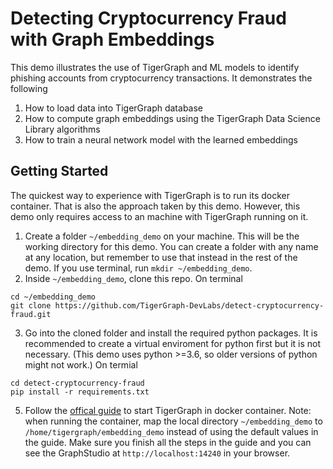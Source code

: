 # Detecting Cryptocurrency Fraud with Graph Embeddings

This demo illustrates the use of TigerGraph and ML models to identify phishing accounts from cryptocurrency transactions. It demonstrates the following
1. How to load data into TigerGraph database
2. How to compute graph embeddings using the TigerGraph Data Science Library algorithms
3. How to train a neural network model with the learned embeddings

## Getting Started

The quickest way to experience with TigerGraph is to run its docker container. That is also the approach taken by this demo. However, this demo only requires access to an machine with TigerGraph running on it. 

1. Create a folder `~/embedding_demo` on your machine. This will be the working directory for this demo. You can create a folder with any name at any location, but remember to use that instead in the rest of the demo. If you use terminal, run `mkdir ~/embedding_demo`.
3. Inside `~/embedding_demo`, clone this repo. On terminal
```
cd ~/embedding_demo
git clone https://github.com/TigerGraph-DevLabs/detect-cryptocurrency-fraud.git
```
3. Go into the cloned folder and install the required python packages. It is recommended to create a virtual enviroment for python first but it is not necessary. (This demo uses python >=3.6, so older versions of python might not work.) On termial
```
cd detect-cryptocurrency-fraud
pip install -r requirements.txt
```
5. Follow the [offical guide](https://docs.tigergraph.com/start/get-started/docker) to start TigerGraph in docker container. Note: when running the container, map the local directory `~/embedding_demo` to `/home/tigergraph/embedding_demo` instead of using the default values in the guide. Make sure you finish all the steps in the guide and you can see the GraphStudio at `http://localhost:14240` in your browser.
